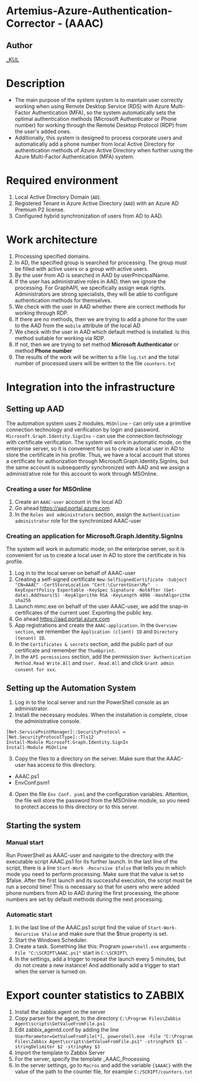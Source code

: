 # Artemius-Azure-Authentication-Corrector - (AAAC)
## Author
[_KUL](https://github.com/isKUL)
# Description
* The main purpose of the system system is to maintain user correctly working when using Remote Desktop Service (RDS) with Azure Multi-Factor Authentication (MFA), so the system automatically sets the optimal authentication methods (Microsoft Authenticator or Phone number) for working through the Remote Desktop Protocol (RDP) from the user's added ones. 
* Additionally, this system is designed to process corporate users and automatically add a phone number from local Active Directory for authentication methods of Azure Active Directory when further using the Azure Multi-Factor Authentication (MFA) system.

# Required environment
1. Local Active Directory Domain (`AD`).
2. Registered Tenant in Azure Active Directory (`AAD`) with an Azure AD Premium P2 license.
3. Configured hybrid synchronization of users from AD to AAD.

# Work architecture
1. Processing specified domains.
2. In AD, the specified group is searched for processing. The group must be filled with active users or a group with active users.
3. By the user from AD is searched in AAD by userPrincipalName.
4. If the user has administrative roles in AAD, then we ignore the processing. For GraphAPI, we specifically assign weak rights. Administrators are strong specialists, they will be able to configure authentication methods for themselves.
5. We check with the user in AAD whether there are correct methods for working through RDP.
6. If there are no methods, then we are trying to add a phone for the user to the AAD from the `mobile` attribute of the local AD
7. We check with the user in AAD which default method is installed. Is this method suitable for working via RDP.
8. If not, then we are trying to set method **Microsoft Authenticator** or method **Phone number**
9. The results of the work will be written to a file `log.txt` and the total number of processed users will be written to the file `counters.txt`

# Integration into the infrastructure

## Setting up AAD
The automation system uses 2 modules. `MSOnline` - can only use a primitive connection technology and verification by login and password. `Microsoft.Graph.Identity.SignIns` - can use the connection technology with certificate verification.
The system will work in automatic mode, on the enterprise server, so it is convenient for us to create a local user in AD to store the certificate in his profile. Thus, we have a local account that stores a certificate for authorization through Microsoft.Graph.Identity.SignIns, but the same account is subsequently synchronized with AAD and we assign a administrative role for this account to work through MSOnline.

### Creating a user for MSOnline
1. Create an `AAAC-user` account in the local AD
2. Go ahead https://aad.portal.azure.com
3. In the `Roles and administrators` section, assign the `Authentication administrator` role for the synchronized AAAC-user

### Creating an application for Microsoft.Graph.Identity.SignIns
The system will work in automatic mode, on the enterprise server, so it is convenient for us to create a local user in AD to store the certificate in his profile.
1. Log in to the local server on behalf of AAAC-user
2. Creating a self-signed certificate `New-SelfSignedCertificate -Subject "CN=AAAC" -CertStoreLocation "Cert:\CurrentUser\My"  -KeyExportPolicy Exportable -KeySpec Signature -NotAfter (Get-date).AddYears(5) -KeyAlgorithm RSA -KeyLength 4096 -HashAlgorithm sha256`
3. Launch mmc.exe on behalf of the user AAAC-user, we add the snap-in certificates of the current user. Exporting the public key.
4. Go ahead https://aad.portal.azure.com
5. App registrations and create the `AAAC-application`. In the `Overview section`, we remember the `Application (client) ID` and `Directory (tenant) ID`.
6. In the `Certificates & secrets` section, add the public part of our certificate and remember the `Thumbprint`.
7. In the `API permissions` section, add the permission `User Authentication Method.Read Write.All` and `User. Read.All` and click `Grant admin consent for xxx`.

## Setting up the Automation System
1. Log in to the local server and run the PowerShell console as an administrator.
2. Install the necessary modules. When the installation is complete, close the administrative console.
```
[Net.ServicePointManager]::SecurityProtocol = [Net.SecurityProtocolType]::Tls12
Install-Module Microsoft.Graph.Identity.SignIn
Install-Module MSOnline
```
3. Copy the files to a directory on the server. Make sure that the AAAC-user has access to this directory.
- AAAC.ps1
- EnvConf.psm1
4. Open the file `Env Conf. psm1` and the configuration variables. Attention, the file will store the password from the MSOnline module, so you need to protect access to this directory or to this server.

## Starting the system

### Manual start
Run PowerShell as AAAC-user and navigate to the directory with the executable script AAAC.ps1 for its further launch. In the last line of the script, there is a line `Start-Work -Recursive $false` that tells you in which mode you need to perform processing. Make sure that the value is set to $false. After the first launch and its successful execution, the script must be run a second time! This is necessary so that for users who were added phone numbers from AD to AAD during the first processing, the phone numbers are set by default methods during the next processing.

### Automatic start
1. In the last line of the AAAC.ps1 script find the value of `Start-Work-Recursive $false` and make sure that the $true property is set.
2. Start the Windows Scheduler.
3. Create a task. Something like this: Program `powershell.exe` arguments `-File "C:\SCRIPT\AAAC.ps1"` start in `C:\SCRIPT\`
4. In the settings, add a trigger to repeat the launch every 5 minutes, but do not create a new instance! And additionally add a trigger to start when the server is turned on.

# Export counter statistics to ZABBIX
1. Install the zabbix agent on the server
2. Copy parser for the agent, to the directory `C:\Program Files\Zabbix Agent\scripts\GetValueFromFile.ps1`
3. Edit zabbix_agentd.conf by adding the line `UserParameter=GetValueFromFile[*], powershell.exe -File "C:\Program Files\Zabbix Agent\scripts\GetValueFromFile.ps1" -stringPath $1 -stringDelimiter $2 -stringKey $3`
4. Import the template to Zabbix Server
5. For the server, specify the template _AAAC_Processing
6. In the server settings, go to `Macros` and add the variable `{$AAAC}` with the value of the path to the counter file, for example `C:/SCRIPT/counters.txt`
